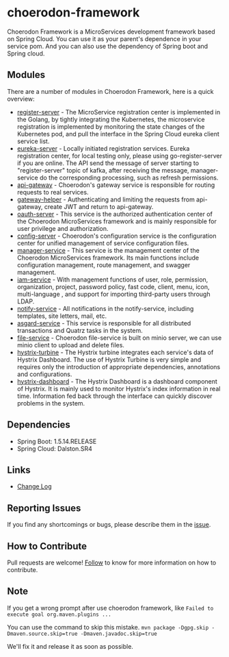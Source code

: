 # choerodon-framework

Choerodon Framework is a MicroServices development framework based on Spring Cloud. You can use it as your parent's dependence in your service pom. And you can also use the dependency of Spring boot and Spring cloud.

## Modules

There are a number of modules in Choerodon Framework, here is a quick overview:

- [register-server](https://github.com/choerodon/go-register-server ) - The MicroService registration center is implemented in the Golang, by tightly integrating the Kubernetes, the microservice registration is implemented by monitoring the state changes of the Kubernetes pod, and pull the interface in the Spring Cloud eureka client service list.
- [eureka-server](https://github.com/choerodon/eureka-server ) - Locally initiated registration services. Eureka registration center, for local testing only, please using go-register-server if you are online. The API send the message of server starting to "register-server" topic of kafka, after receiving the message, manager-service do the corresponding processing, such as refresh permissions.
- [api-gateway](https://github.com/choerodon/api-gateway ) - Choerodon's gateway service is responsible for routing requests to real services. 
- [gateway-helper](https://github.com/choerodon/gateway-helper ) - Authenticating and limiting the requests from api-gateway, create JWT and return to api-gateway.
- [oauth-server](https://github.com/choerodon/oauth-server ) - This service is the authorized authentication center of the Choerodon MicroServices framework and is mainly responsible for user privilege and authorization.
- [config-server](https://github.com/choerodon/config-server ) - Choerodon's configuration service is the configuration center for unified management of service configuration files.
- [manager-service](https://github.com/choerodon/manager-service ) - This service is the management center of the Choerodon MicroServices framework. Its main functions include configuration management, route management, and swagger management.
- [iam-service](https://github.com/choerodon/iam-service ) - With management functions of user, role, permission, organization, project, password policy, fast code, client, menu, icon, multi-language , and support for importing third-party users through LDAP.
- [notify-service](https://github.com/choerodon/iam-service ) - All notifications in the notify-service, including templates, site letters, mail, etc.
- [asgard-service](https://github.com/choerodon/iam-service ) - This service is responsible for all distributed transactions and Quatrz tasks in the system.
- [file-service](https://github.com/choerodon/file-service ) - Choerodon file-service is built on minio server, we can use minio client to upload and delete files.
- [hystrix-turbine](https://github.com/choerodon/hystrix-turbine ) - The Hystrix turbine integrates each service's data of Hystrix Dashboard. The use of Hystrix Turbine is very simple and requires only the introduction of appropriate dependencies, annotations and configurations.
- [hystrix-dashboard](https://github.com/choerodon/hystrix-dashboard ) - The Hystrix Dashboard is a dashboard component of Hystrix. It is mainly used to monitor Hystrix's index information in real time. Information fed back through the interface can quickly discover problems in the system.

## Dependencies

* Spring Boot: 1.5.14.RELEASE
* Spring Cloud: Dalston.SR4

## Links

* [Change Log](./CHANGELOG.zh-CN.md)

## Reporting Issues
If you find any shortcomings or bugs, please describe them in the  [issue](https://github.com/choerodon/choerodon/issues/new?template=issue_template.md).

## How to Contribute
Pull requests are welcome! [Follow](https://github.com/choerodon/choerodon/blob/master/CONTRIBUTING.md) to know for more information on how to contribute.

## Note

If you get a wrong prompt after use choerodon framework, like ` Failed to execute goal org.maven.plugins ... `

You can use the command to skip this mistake. ` mvn package -Dgpg.skip -Dmaven.source.skip=true -Dmaven.javadoc.skip=true `

We'll fix it and release it as soon as possible.

